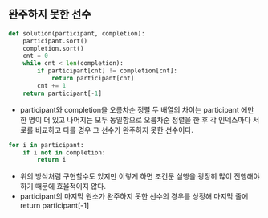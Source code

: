 ## 완주하지 못한 선수



```python
def solution(participant, completion):
    participant.sort()
    completion.sort()
    cnt = 0
    while cnt < len(completion):
        if participant[cnt] != completion[cnt]:
            return participant[cnt]
        cnt += 1
    return participant[-1]
```

- participant와 completion을 오름차순 정렬 두 배열의 차이는 participant 에만 한 명이 더 있고 나머지는 모두 동일함으로 오름차순 정렬을 한 후 각 인덱스마다 서로를 비교하고 다를 경우 그 선수가 완주하지 못한 선수이다.

```python
for i in participant:
    if i not in completion:
        return i
```

- 위의 방식처럼 구현할수도 있지만 이렇게 하면 조건문 실행을 굉장히 많이 진행해야하기 때문에 효율적이지 않다.
- participant의 마지막 원소가 완주하지 못한 선수의 경우를 상정해 마지막 줄에 return participant[-1]